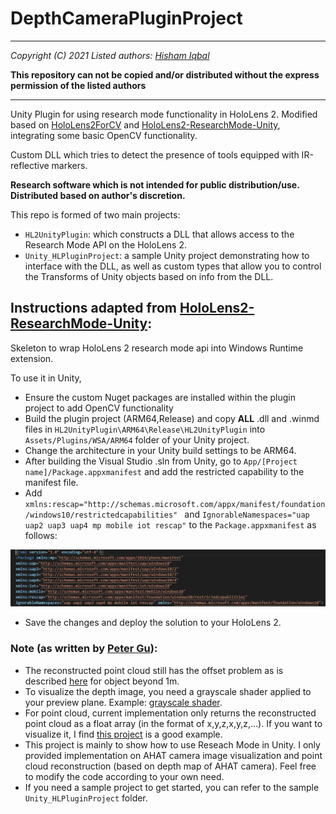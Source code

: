 # DepthCameraPluginProject
---
 *Copyright (C) 2021 Listed authors: [Hisham Iqbal](mailto:hi213@ic.ac.uk)*
 
 **This repository can not be copied and/or distributed without the express permission of the listed authors**

---

Unity Plugin for using research mode functionality in HoloLens 2. Modified based on [HoloLens2ForCV](https://github.com/microsoft/HoloLens2ForCV) and [HoloLens2-ResearchMode-Unity](https://github.com/petergu684/HoloLens2-ResearchMode-Unity), integrating some basic OpenCV functionality.

Custom DLL which tries to detect the presence of tools equipped with IR-reflective markers.

**Research software which is not intended for public distribution/use. Distributed based on author's discretion.**

This repo is formed of two main projects: 
- `HL2UnityPlugin`: which constructs a DLL that allows access to the Research Mode API on the HoloLens 2.
- `Unity_HLPluginProject`: a sample Unity project demonstrating how to interface with the DLL, as well as custom types that allow you to control the Transforms of Unity objects based on info from the DLL.

## Instructions adapted from  [HoloLens2-ResearchMode-Unity](https://github.com/petergu684/HoloLens2-ResearchMode-Unity):

Skeleton to wrap HoloLens 2 research mode api into Windows Runtime extension. 

To use it in Unity,
- Ensure the custom Nuget packages are installed within the plugin project to add OpenCV functionality
- Build the plugin project (ARM64,Release) and copy **ALL** .dll and .winmd files in `HL2UnityPlugin\ARM64\Release\HL2UnityPlugin` into `Assets/Plugins/WSA/ARM64` folder of your Unity project.
- Change the architecture in your Unity build settings to be ARM64.
- After building the Visual Studio .sln from Unity, go to `App/[Project name]/Package.appxmanifest` and add the restricted capability to the manifest file. 
- Add `xmlns:rescap="http://schemas.microsoft.com/appx/manifest/foundation/windows10/restrictedcapabilities" ` and `IgnorableNamespaces="uap uap2 uap3 uap4 mp mobile iot rescap"` to the `Package.appxmanifest` as follows:

![Package.appxmanifest example](./appmanifest.PNG?raw=true)
- Save the changes and deploy the solution to your HoloLens 2.


### Note (as written by [Peter Gu](https://github.com/petergu684/)):
- The reconstructed point cloud still has the offset problem as is described [here](https://github.com/microsoft/HoloLens2ForCV/issues/12) for object beyond 1m.
- To visualize the depth image, you need a grayscale shader applied to your preview plane. Example: [grayscale shader](https://github.com/qian256/HoloLensARToolKit/blob/master/HoloLensARToolKit/Assets/Sample/Grayscale.shader).
- For point cloud, current implementation only returns the reconstructed point cloud as a float array (in the format of x,y,z,x,y,z,...). If you want to visualize it, I find [this project](https://github.com/MarekKowalski/LiveScan3D-Hololens) is a good example.
- This project is mainly to show how to use Reseach Mode in Unity. I only provided implementation on AHAT camera image visualization and point cloud reconstruction (based on depth map of AHAT camera). Feel free to modify the code according to your own need.
- If you need a sample project to get started, you can refer to the sample `Unity_HLPluginProject` folder.
